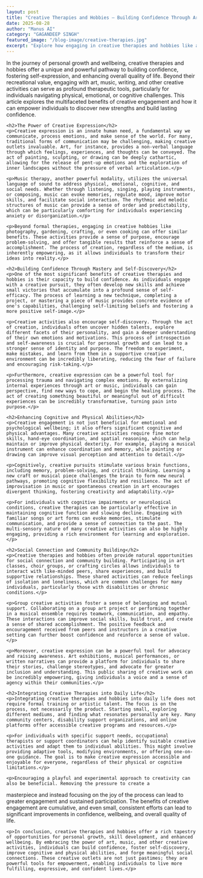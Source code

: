 ```yaml
---
layout: post
title: "Creative Therapies and Hobbies – Building Confidence Through Art, Music, and Activities"
date: 2025-08-28
author: "Manus AI"
category: "GAGANDEEP SINGH"
featured_image: "/blog-image/creative-therapies.jpg"
excerpt: "Explore how engaging in creative therapies and hobbies like art, music, and various activities can significantly boost confidence and enhance overall wellbeing."
---
```


<div class="post-content">
    <p>In the journey of personal growth and wellbeing, creative therapies and hobbies offer a unique and powerful pathway to building confidence, fostering self-expression, and enhancing overall quality of life. Beyond their recreational value, engaging with art, music, writing, and other creative activities can serve as profound therapeutic tools, particularly for individuals navigating physical, emotional, or cognitive challenges. This article explores the multifaceted benefits of creative engagement and how it can empower individuals to discover new strengths and build lasting confidence.</p>

    <h2>The Power of Creative Expression</h2>
    <p>Creative expression is an innate human need, a fundamental way we communicate, process emotions, and make sense of the world. For many, traditional forms of communication may be challenging, making creative outlets invaluable. Art, for instance, provides a non-verbal language through which feelings, experiences, and thoughts can be conveyed. The act of painting, sculpting, or drawing can be deeply cathartic, allowing for the release of pent-up emotions and the exploration of inner landscapes without the pressure of verbal articulation.</p>

    <p>Music therapy, another powerful modality, utilizes the universal language of sound to address physical, emotional, cognitive, and social needs. Whether through listening, singing, playing instruments, or composing, music can evoke memories, regulate mood, improve motor skills, and facilitate social interaction. The rhythmic and melodic structures of music can provide a sense of order and predictability, which can be particularly comforting for individuals experiencing anxiety or disorganization.</p>

    <p>Beyond formal therapies, engaging in creative hobbies like photography, gardening, crafting, or even cooking can offer similar benefits. These activities provide a sense of purpose, encourage problem-solving, and offer tangible results that reinforce a sense of accomplishment. The process of creation, regardless of the medium, is inherently empowering, as it allows individuals to transform their ideas into reality.</p>

    <h2>Building Confidence Through Mastery and Self-Discovery</h2>
    <p>One of the most significant benefits of creative therapies and hobbies is their capacity to build confidence. As individuals engage with a creative pursuit, they often develop new skills and achieve small victories that accumulate into a profound sense of self-efficacy. The process of learning a new technique, completing a project, or mastering a piece of music provides concrete evidence of one's capabilities, challenging self-limiting beliefs and fostering a more positive self-image.</p>

    <p>Creative activities also encourage self-discovery. Through the act of creation, individuals often uncover hidden talents, explore different facets of their personality, and gain a deeper understanding of their own emotions and motivations. This process of introspection and self-awareness is crucial for personal growth and can lead to a stronger sense of identity and purpose. The freedom to experiment, make mistakes, and learn from them in a supportive creative environment can be incredibly liberating, reducing the fear of failure and encouraging risk-taking.</p>

    <p>Furthermore, creative expression can be a powerful tool for processing trauma and navigating complex emotions. By externalizing internal experiences through art or music, individuals can gain perspective, find new ways to cope, and begin the healing process. The act of creating something beautiful or meaningful out of difficult experiences can be incredibly transformative, turning pain into purpose.</p>

    <h2>Enhancing Cognitive and Physical Abilities</h2>
    <p>Creative engagement is not just beneficial for emotional and psychological wellbeing; it also offers significant cognitive and physical advantages. Many creative activities require fine motor skills, hand-eye coordination, and spatial reasoning, which can help maintain or improve physical dexterity. For example, playing a musical instrument can enhance coordination and memory, while painting or drawing can improve visual perception and attention to detail.</p>

    <p>Cognitively, creative pursuits stimulate various brain functions, including memory, problem-solving, and critical thinking. Learning a new craft or musical piece challenges the brain to form new neural pathways, promoting cognitive flexibility and resilience. The act of improvisation in music or spontaneous creation in art encourages divergent thinking, fostering creativity and adaptability.</p>

    <p>For individuals with cognitive impairments or neurological conditions, creative therapies can be particularly effective in maintaining cognitive function and slowing decline. Engaging with familiar songs or art forms can evoke memories, stimulate communication, and provide a sense of connection to the past. The multi-sensory nature of many creative activities can also be highly engaging, providing a rich environment for learning and exploration.</p>

    <h2>Social Connection and Community Building</h2>
    <p>Creative therapies and hobbies often provide natural opportunities for social connection and community building. Participating in art classes, choir groups, or crafting circles allows individuals to interact with like-minded peers, share experiences, and build supportive relationships. These shared activities can reduce feelings of isolation and loneliness, which are common challenges for many individuals, particularly those with disabilities or chronic conditions.</p>

    <p>Group creative activities foster a sense of belonging and mutual support. Collaborating on a group art project or performing together in a musical ensemble requires teamwork, communication, and empathy. These interactions can improve social skills, build trust, and create a sense of shared accomplishment. The positive feedback and encouragement received from peers and instructors in a creative setting can further boost confidence and reinforce a sense of value.</p>

    <p>Moreover, creative expression can be a powerful tool for advocacy and raising awareness. Art exhibitions, musical performances, or written narratives can provide a platform for individuals to share their stories, challenge stereotypes, and advocate for greater inclusion and understanding. This public sharing of creative work can be incredibly empowering, giving individuals a voice and a sense of agency within their communities.</p>

    <h2>Integrating Creative Therapies into Daily Life</h2>
    <p>Integrating creative therapies and hobbies into daily life does not require formal training or artistic talent. The focus is on the process, not necessarily the product. Starting small, exploring different mediums, and finding what resonates personally are key. Many community centers, disability support organizations, and online platforms offer accessible creative programs and resources.</p>

    <p>For individuals with specific support needs, occupational therapists or support coordinators can help identify suitable creative activities and adapt them to individual abilities. This might involve providing adaptive tools, modifying environments, or offering one-on-one guidance. The goal is to make creative expression accessible and enjoyable for everyone, regardless of their physical or cognitive limitations.</p>

    <p>Encouraging a playful and experimental approach to creativity can also be beneficial. Removing the pressure to create a 

masterpiece and instead focusing on the joy of the process can lead to greater engagement and sustained participation. The benefits of creative engagement are cumulative, and even small, consistent efforts can lead to significant improvements in confidence, wellbeing, and overall quality of life.</p>

    <p>In conclusion, creative therapies and hobbies offer a rich tapestry of opportunities for personal growth, skill development, and enhanced wellbeing. By embracing the power of art, music, and other creative activities, individuals can build confidence, foster self-discovery, improve cognitive and physical abilities, and forge meaningful social connections. These creative outlets are not just pastimes; they are powerful tools for empowerment, enabling individuals to live more fulfilling, expressive, and confident lives.</p>
</div>

